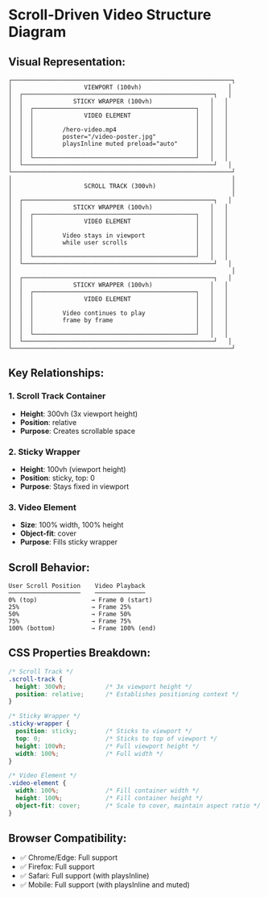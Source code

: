 # Scroll-Driven Video Structure Diagram

## Visual Representation:

```
┌─────────────────────────────────────────────────────────────┐
│                    VIEWPORT (100vh)                        │
│  ┌─────────────────────────────────────────────────────┐   │
│  │              STICKY WRAPPER (100vh)                │   │
│  │  ┌─────────────────────────────────────────────┐   │   │
│  │  │              VIDEO ELEMENT                  │   │   │
│  │  │                                             │   │   │
│  │  │        /hero-video.mp4                      │   │   │
│  │  │        poster="/video-poster.jpg"           │   │   │
│  │  │        playsInline muted preload="auto"     │   │   │
│  │  │                                             │   │   │
│  │  └─────────────────────────────────────────────┘   │   │
│  └─────────────────────────────────────────────────────┘   │
└─────────────────────────────────────────────────────────────┘
│                                                             │
│                    SCROLL TRACK (300vh)                     │
│                                                             │
│  ┌─────────────────────────────────────────────────────┐   │
│  │              STICKY WRAPPER (100vh)                │   │
│  │  ┌─────────────────────────────────────────────┐   │   │
│  │  │              VIDEO ELEMENT                  │   │   │
│  │  │                                             │   │   │
│  │  │        Video stays in viewport              │   │   │
│  │  │        while user scrolls                   │   │   │
│  │  │                                             │   │   │
│  │  └─────────────────────────────────────────────┘   │   │
│  └─────────────────────────────────────────────────────┘   │
│                                                             │
│  ┌─────────────────────────────────────────────────────┐   │
│  │              STICKY WRAPPER (100vh)                │   │
│  │  ┌─────────────────────────────────────────────┐   │   │
│  │  │              VIDEO ELEMENT                  │   │   │
│  │  │                                             │   │   │
│  │  │        Video continues to play              │   │   │
│  │  │        frame by frame                       │   │   │
│  │  │                                             │   │   │
│  │  └─────────────────────────────────────────────┘   │   │
│  └─────────────────────────────────────────────────────┘   │
└─────────────────────────────────────────────────────────────┘
```

## Key Relationships:

### 1. Scroll Track Container
- **Height**: 300vh (3x viewport height)
- **Position**: relative
- **Purpose**: Creates scrollable space

### 2. Sticky Wrapper
- **Height**: 100vh (viewport height)
- **Position**: sticky, top: 0
- **Purpose**: Stays fixed in viewport

### 3. Video Element
- **Size**: 100% width, 100% height
- **Object-fit**: cover
- **Purpose**: Fills sticky wrapper

## Scroll Behavior:

```
User Scroll Position    Video Playback
────────────────────    ──────────────
0% (top)               → Frame 0 (start)
25%                    → Frame 25%
50%                    → Frame 50%
75%                    → Frame 75%
100% (bottom)          → Frame 100% (end)
```

## CSS Properties Breakdown:

```css
/* Scroll Track */
.scroll-track {
  height: 300vh;           /* 3x viewport height */
  position: relative;      /* Establishes positioning context */
}

/* Sticky Wrapper */
.sticky-wrapper {
  position: sticky;        /* Sticks to viewport */
  top: 0;                  /* Sticks to top of viewport */
  height: 100vh;           /* Full viewport height */
  width: 100%;             /* Full width */
}

/* Video Element */
.video-element {
  width: 100%;             /* Fill container width */
  height: 100%;            /* Fill container height */
  object-fit: cover;       /* Scale to cover, maintain aspect ratio */
}
```

## Browser Compatibility:
- ✅ Chrome/Edge: Full support
- ✅ Firefox: Full support
- ✅ Safari: Full support (with playsInline)
- ✅ Mobile: Full support (with playsInline and muted)
